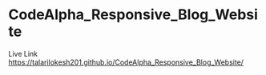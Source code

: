 # CodeAlpha_Responsive_Blog_Website
Live Link https://talarilokesh201.github.io/CodeAlpha_Responsive_Blog_Website/
